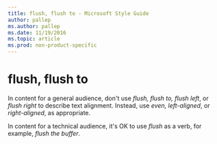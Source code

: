 ```yaml
---
title: flush, flush to - Microsoft Style Guide
author: pallep
ms.author: pallep
ms.date: 11/19/2016
ms.topic: article
ms.prod: non-product-specific
---
```


# flush, flush to

In content for a general audience, don't use *flush, flush to, flush left*, or *flush right* to describe text alignment. Instead, use *even, left-aligned*, or *right-aligned*, as appropriate.

In content for a technical audience, it's OK to use *flush* as a verb, for example, *flush the buffer*.
